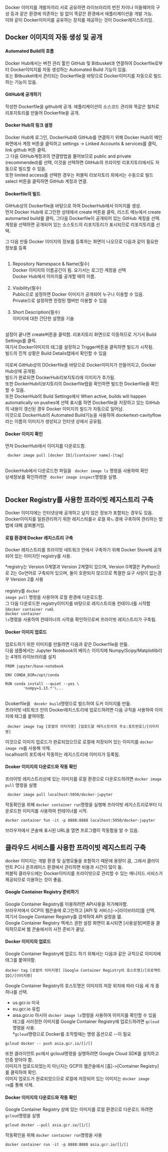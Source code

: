 Docker 이미지를 개발자끼리 서로 공유하면 라이브러리의 번전 차이나 미들웨어의 구성 등과 같은 환경에 의존하는 일 없이 똑같은 환경에서 애플리케이션을 개발 가능.<br/>
이와 같이 Docker이미지를 공유하는 장치를 제공하는 것이 Docker레지스트리임.

## Docker 이미지의 자동 생성 및 공개 
#### Automated Build의 흐름
Docker Hub에서는 버전 관리 툴인 GitHub 및 Bitbusket과 연결하여 Dockerfile로부터 Docker이미지를 자동 생성하는 Automated Build 기능이 있음.<br/>
또는 Bitbusket에서 관리되는 Dockerfile을 바탕으로 Docker이미지를 자동으로 빌드하는 기능이 있음.

#### GitHub에 공개하기
작성한 Dockerfile을 github에 공개. 애플리케이션의 소스코드 관리와 똑같은 철차로 리포지토리를 만들어 Dockerfile을 공개.

#### Docker Hub의 링크 설정
Docker Hub에 로그인, DockerHub와 GitHub를 연결하기 위해 Docker Hub의 메인화면에서 계정 버튼을 클릭하고 settings -> Linked Accounts & services를 클릭, link github 버튼 클릭.<br/>
그 다음 GitHub계정과의 연결방법을 물어보므로 public and private (recommended)를 선택, 이것을 선택하면 GItHub의 프라이빗 리포지토리에서도 자동으로 빌드할 수 있음.<br />
또한 limited access를 선택한 경우는 퍼블릭 리보지토리 외에서는 수동으로 빌드<br />
select 버튼을 클릭하면 GitHub 계정과 연결.

#### Dockerfile의 빌드 
GitHub상의 Dockerfile을 바탕으로 하여 DockerHub에서 이미지를 생성.<br/>
먼저 Docker Hub에 로그인한 상태에서 create 버튼을 클릭, 리스트 메뉴에서 create automarted build를 클릭, 그다음 Dockerfile이 공개되어 있는 GitHub 계정을 선택.<br/>
계정을 선택하면 공개되어 있는 소스토드의 리포지토리가 표시되므로 리포지토리를 선택.<br/>

그 다음 만들 Docker 이미지의 정보를 등록하는 화면이 나오므로 다음과 같이 필요한 정보를 등록<br /><br />
1. Repository Namespace & Name(필수)<br />
Docker 이미지의 이름공간이 됨. 요기서는 로그인 계정을 선택<br />
Docker Hub에서 이미지를 공개할 때의 이름.
<br /><br />
2. Visibility(필수)<br />
Public으로 설정하면 Docker 이미지가 공개되어 누구나 이용할 수 있음.<br />
Private으로 설정하면 한정된 멤버만 이용할 수 있음
<br /><br />
3. Short Description(필수)<br />
이미지에 대한 간단한 설명을 기술
<br /> <br />

설정이 끝나면 create버튼을 클릭함. 리포지토리 화면으로 이동하므로 거기서 Build Settings를 클릭.<br/>
여기서 Docker이미지의 태그를 설정하고 Trigger버튼을 클릭하면 빌드가 시작됨.<br/>
빌드의 진척 상황은 Build Details탭에서 확인할 수 있음
<br/> <br/>
이로써 GitHub상의 DOckerfile을 바탕으로 Docker이미지가 만들어지고, Docker Hub상에 공개됨. <br/>
빌드가 완료되면 DockerHub리보지토리에 이미지가 추가됨.<br/>
또한 DockerHub리보지토리의 Dockerfile탭을 확인하면 빌드한 Dockerfile을 확인할 수 있음.<br />
또한 DockerHub의 Build Settings에서 When active, builds will happen automatically on pushes에 선택 표시를 하면 Dockerfile을 저장하고 있는 GitHub의 내용이 갱신된 경우 Docker 이미지의 빌드가 자동으로 일어남.<br/>
이것으로 DockerHub의 Automated Build기능을 사용하여 dockertext-cavityflow라는 이름의 이미지가 생성되고 인터넷 상에서 공유됨.

#### Docker 이미지 확인
먼저 DockerHub에서 이미지를 다운로드함. 
<pre><code> docker image pull [docker ID]/[container name]-[tag]</code></pre>
<br/>
DockerHub에서 다운로드한 파일을 <code> docker image ls</code> 명령을 사용하여 확인<br/>
상세정보를 확인하려면 <code> docker image inspect</code>명령을 실행.<br/>
<br/>

## Docker Registry를 사용한 프라이빗 레지스트리 구축
Docker 이미지에는 인터넷상에 공개하고 싶지 않은 정보가 포함되는 경우도 있음.<br/>
Docker이미지를 일원관리하기 위한 레지스틔를ㄹ 로컬 화ㄴ경에 구축하여 관리하는 방법에 대해 살펴볼거임.

#### 로컬 환경에 Docker 레지스트리 구축
Docker 레지스트리를 프라이빗 네트워크 안에서 구축하기 위해 Docker Store에 공개되어 있는 이미지인 registry를 사용.<br/>

*registry는 Version 0계열과 Version 2계열이 있으며, Version 0계열은 Python으로 2는 Go언어로 구축되어 있으며, 둘이 호환되지 않으므로 특졀한 요구 사랑이 없는경우 Version 2를 사용<br/>
<br/>
registry를 <code>docker image pull</code> 명령을 사용하여 로컬 환경에 다운로드함.<br/>
그 다음 다운로드한 registry이미지를 바탕으로 레지스트리용 컨테이너를 시작함(<code>docker container rum</code>).<br/>
<code>docker container ls</code>명령을 사용하여 컨테이너의 시작을 확인하므로써 프라이빗 레지스트리가 구축됨.

#### Docker 이미지 업로드
업로드하기 위한 이미지를 만들려면 다음과 같은 Dockerfile을 만듦.<br />
다음 샘플에서는 Jupyter Notebook의 베이스 이미지에 Numpy/Scipy/Matplotlib라는 4개의 라이브러리를 설치
<pre><code>FROM jupyter/base-notebook

ENV CONDA_DIR=/opt/conda

RUN conda install --quiet --yes \
        'numpy=1.13.*'\...
</code></pre>
<br/>
Dcokerfile을 <code> docekr build</code>명령으로 빌드하여 도커 이미지를 만듦.<br/>
프라이빗 네트워크 안의 Docker레지스트리에 업로드하려면 다음 규칙을 사용하여 이미지에 태그를 붙여야함.
<pre><code> docker image tag [로컬의 이미지명] [업로드할 레지스트리의 주소:포트번호]/[이미지명]</code></pre>
이것으로 이미지 업로드가 완료되었으므로 로컬에 저장되어 있는 이미지를 <code>docker image rm</code>를 사용해 삭제.<br/>
localhost의 포트에서 작동하는 레지스트리에 이미지가 등록됨.

#### Dcoker 이미지의 다운로드와 작동 확인
프라이빗 레지스트리상에 있는 이미지를 로컬 환경으로 다운로드하려면 <code>docker image pull</code> 명령을 실행<br/>
<pre><code> docker image pull localhost:5050/docker-jupyter</code></pre>
작동확인을 위해 <code>docker container run</code>명령을 실행해 프라이빗 레지스트리로부터 다운로드한 이미지를 사용하여 컨테이너를 시작.
<pre><code>docker container fun -it -p 8888:8888 localhost:5050/docker-jupyter</code></pre>
브라우저에서 콘솔에 표시된 URL을 열면 프로그램이 작동함을 알 수 있음.

## 클라우드 서비스를 사용한 프라이빗 레지스트리 구축
docker 이미지는 개발 환경 및 실행모듈을 포함하기 때문에 용량이 큼, 그래서 클라이언트 PC나 온프레미스 환경에서 관리하면 비용과 시간이 많이 듦.<br/>
퍼블릭 클라우드에는 Docker이미지를 프라이빗으로 관리할 수 있는 매니지드 서비스가 제공되므로 이용하는 것이 좋음.

#### Google Container Registry 준비하기
Google Container Registry를 이용하려면 API사용을 허가해야함.<br/>
브라우저에서 GCP의 웹콘솔에 로그인하고 [API 및 서비스]->[라이브러리]를 선택.<br/>
여기서 Google Container Registry를 검색하여 API 설정을 엶.<br/>
Google Container Registry 액세스 권한 설정 화면이 표시되면 [사용설정]버튼을 클릭하므로써 웹 콘솔에서의 사전 준비가 끝남.

#### Docker 이미지의 업로드
Google Container Registry에 업로드 하기 위해서는 다음과 같은 규칙으로 이미지에 태그를 붙여야함.
<pre><code>docker tag [로컬의 이미지명] [Google Container Registry의 호스트명]/[프로젝트 ID]/[이미지명]</code></pre>
Google Container Registry의 호스트명은 이미지의 저장 위치에 따라 다음 세 개 중 하나를 선택.
* us.gcr.io 미국
* eu.gcr.io 유럽
* aisa.gcr.io 아시아
<code>docker image ls</code>명령을 사용하여 이미지를 확인할 수 있음<br/>
태그를 서러정한 이미지를 Google Container Registry에 업로드하려면 <code>gcloud</code>명령을 사용.<br/>
*<code>gcloud</code>명령으로 Docker를 조작할때는 명령 옵션으로 --이 필요<br/>
<pre><code>gcloud docker -- push asia.gcr.io/[]/[]</code></pre>
또한 클라이언트 pc에서 gcloud명령을 실행하려면 Google Cloud SDK를 설치하고 인증 받아야 함.<br/>
이미지가 업로드되었는지 아닌지는 GCP의 웹콘솔에서 [홈]->[Container Registry]를 클릭하여 확인.<br/>
이미지 업로드가 완료되었으므로 로컬에 저장되어 있는 이미지는 <code>docker image rm</code>를 통해 삭제.

#### Docker 이미지의 다운로드와 작동 확인
Google Container Registry 상에 있는 이미지를 로컬 환경으로 다운로드 하려면 <code>gcloud</code>명령을 실행<br/>
<pre><code>gcloud docker --pull asia.gcr.io/[]/[]</code></pre>
작동확인을 위해 <code>docker container run</code>명령을 사용
<pre><code>docker container run -it -p 8888:8888 asia.gcr.io/[]/[]</code></pre>
